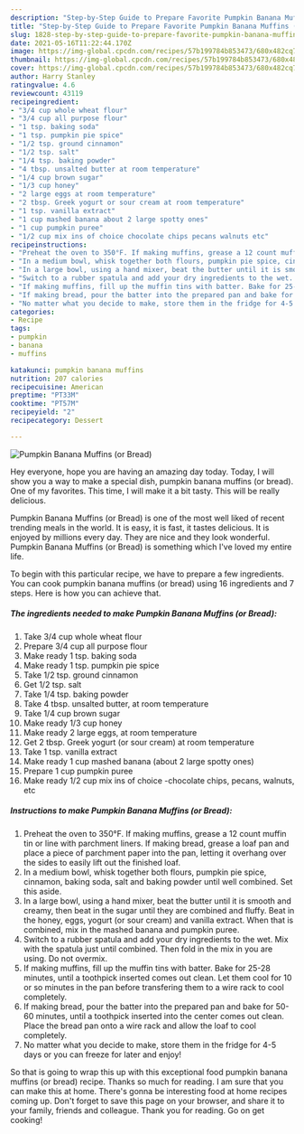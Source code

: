 ```yaml
---
description: "Step-by-Step Guide to Prepare Favorite Pumpkin Banana Muffins (or Bread)"
title: "Step-by-Step Guide to Prepare Favorite Pumpkin Banana Muffins (or Bread)"
slug: 1828-step-by-step-guide-to-prepare-favorite-pumpkin-banana-muffins-or-bread
date: 2021-05-16T11:22:44.170Z
image: https://img-global.cpcdn.com/recipes/57b199784b853473/680x482cq70/pumpkin-banana-muffins-or-bread-recipe-main-photo.jpg
thumbnail: https://img-global.cpcdn.com/recipes/57b199784b853473/680x482cq70/pumpkin-banana-muffins-or-bread-recipe-main-photo.jpg
cover: https://img-global.cpcdn.com/recipes/57b199784b853473/680x482cq70/pumpkin-banana-muffins-or-bread-recipe-main-photo.jpg
author: Harry Stanley
ratingvalue: 4.6
reviewcount: 43119
recipeingredient:
- "3/4 cup whole wheat flour"
- "3/4 cup all purpose flour"
- "1 tsp. baking soda"
- "1 tsp. pumpkin pie spice"
- "1/2 tsp. ground cinnamon"
- "1/2 tsp. salt"
- "1/4 tsp. baking powder"
- "4 tbsp. unsalted butter at room temperature"
- "1/4 cup brown sugar"
- "1/3 cup honey"
- "2 large eggs at room temperature"
- "2 tbsp. Greek yogurt or sour cream at room temperature"
- "1 tsp. vanilla extract"
- "1 cup mashed banana about 2 large spotty ones"
- "1 cup pumpkin puree"
- "1/2 cup mix ins of choice chocolate chips pecans walnuts etc"
recipeinstructions:
- "Preheat the oven to 350°F. If making muffins, grease a 12 count muffin tin or line with parchment liners. If making bread, grease a loaf pan and place a piece of parchment paper into the pan, letting it overhang over the sides to easily lift out the finished loaf."
- "In a medium bowl, whisk together both flours, pumpkin pie spice, cinnamon, baking soda, salt and baking powder until well combined. Set this aside."
- "In a large bowl, using a hand mixer, beat the butter until it is smooth and creamy, then beat in the sugar until they are combined and fluffy. Beat in the honey, eggs, yogurt (or sour cream) and vanilla extract. When that is combined, mix in the mashed banana and pumpkin puree."
- "Switch to a rubber spatula and add your dry ingredients to the wet. Mix with the spatula just until combined. Then fold in the mix in you are using. Do not overmix."
- "If making muffins, fill up the muffin tins with batter. Bake for 25-28 minutes, until a toothpick inserted comes out clean. Let them cool for 10 or so minutes in the pan before transfering them to a wire rack to cool completely."
- "If making bread, pour the batter into the prepared pan and bake for 50-60 minutes, until a toothpick inserted into the center comes out clean. Place the bread pan onto a wire rack and allow the loaf to cool completely."
- "No matter what you decide to make, store them in the fridge for 4-5 days or you can freeze for later and enjoy!"
categories:
- Recipe
tags:
- pumpkin
- banana
- muffins

katakunci: pumpkin banana muffins 
nutrition: 207 calories
recipecuisine: American
preptime: "PT33M"
cooktime: "PT57M"
recipeyield: "2"
recipecategory: Dessert

---
```



![Pumpkin Banana Muffins (or Bread)](https://img-global.cpcdn.com/recipes/57b199784b853473/680x482cq70/pumpkin-banana-muffins-or-bread-recipe-main-photo.jpg)

Hey everyone, hope you are having an amazing day today. Today, I will show you a way to make a special dish, pumpkin banana muffins (or bread). One of my favorites. This time, I will make it a bit tasty. This will be really delicious.

Pumpkin Banana Muffins (or Bread) is one of the most well liked of recent trending meals in the world. It is easy, it is fast, it tastes delicious. It is enjoyed by millions every day. They are nice and they look wonderful. Pumpkin Banana Muffins (or Bread) is something which I've loved my entire life.




To begin with this particular recipe, we have to prepare a few ingredients. You can cook pumpkin banana muffins (or bread) using 16 ingredients and 7 steps. Here is how you can achieve that.

<!--inarticleads1-->

##### The ingredients needed to make Pumpkin Banana Muffins (or Bread):

1. Take 3/4 cup whole wheat flour
1. Prepare 3/4 cup all purpose flour
1. Make ready 1 tsp. baking soda
1. Make ready 1 tsp. pumpkin pie spice
1. Take 1/2 tsp. ground cinnamon
1. Get 1/2 tsp. salt
1. Take 1/4 tsp. baking powder
1. Take 4 tbsp. unsalted butter, at room temperature
1. Take 1/4 cup brown sugar
1. Make ready 1/3 cup honey
1. Make ready 2 large eggs, at room temperature
1. Get 2 tbsp. Greek yogurt (or sour cream) at room temperature
1. Take 1 tsp. vanilla extract
1. Make ready 1 cup mashed banana (about 2 large spotty ones)
1. Prepare 1 cup pumpkin puree
1. Make ready 1/2 cup mix ins of choice -chocolate chips, pecans, walnuts, etc




<!--inarticleads2-->

##### Instructions to make Pumpkin Banana Muffins (or Bread):

1. Preheat the oven to 350°F. If making muffins, grease a 12 count muffin tin or line with parchment liners. If making bread, grease a loaf pan and place a piece of parchment paper into the pan, letting it overhang over the sides to easily lift out the finished loaf.
1. In a medium bowl, whisk together both flours, pumpkin pie spice, cinnamon, baking soda, salt and baking powder until well combined. Set this aside.
1. In a large bowl, using a hand mixer, beat the butter until it is smooth and creamy, then beat in the sugar until they are combined and fluffy. Beat in the honey, eggs, yogurt (or sour cream) and vanilla extract. When that is combined, mix in the mashed banana and pumpkin puree.
1. Switch to a rubber spatula and add your dry ingredients to the wet. Mix with the spatula just until combined. Then fold in the mix in you are using. Do not overmix.
1. If making muffins, fill up the muffin tins with batter. Bake for 25-28 minutes, until a toothpick inserted comes out clean. Let them cool for 10 or so minutes in the pan before transfering them to a wire rack to cool completely.
1. If making bread, pour the batter into the prepared pan and bake for 50-60 minutes, until a toothpick inserted into the center comes out clean. Place the bread pan onto a wire rack and allow the loaf to cool completely.
1. No matter what you decide to make, store them in the fridge for 4-5 days or you can freeze for later and enjoy!




So that is going to wrap this up with this exceptional food pumpkin banana muffins (or bread) recipe. Thanks so much for reading. I am sure that you can make this at home. There's gonna be interesting food at home recipes coming up. Don't forget to save this page on your browser, and share it to your family, friends and colleague. Thank you for reading. Go on get cooking!
